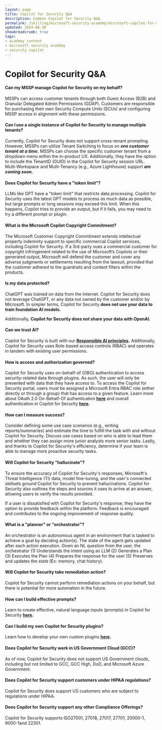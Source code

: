 ```yaml
---
layout: page
title: Copilot for Security Q&A
description: Common Copilot for Security Q&A.
permalink: /skilling/microsoft-security-academy/microsoft-copilot-for-security-qa
updated: 2024-08-30
showbreadcrumb: true
tags: 
- academy content
- microsoft security academy
- security copilot
---
```


# Copilot for Security Q&A

#### Can my MSSP manage Copilot for Security on my behalf?
MSSPs can access customer tenants through both Guest Access (B2B) and Granular Delegated Admin Permissions (GDAP). Customers are responsible for purchasing their own Security Compute Units (SCUs) and configuring MSSP access in alignment with these permissions.

#### Can I use a single instance of Copilot for Security to manage multiple tenants?
Currently, Copilot for Security does not support cross-tenant prompting. However, MSSPs can utilize Tenant Switching to focus on ***one customer tenant at a time.*** MSSPs can choose the specific customer tenant from a dropdown menu within the in-product UX. Additionally, they have the option to include the TenantID (GUID) in the Copilot for Security session URL. Multi-Workspace and Multi-Tenancy (e.g., Azure Lighthouse) support ***are coming soon.***

#### Does Copilot for Security have a "token limit"?
LLMs like GPT have a "token limit" that restricts data processing. Copilot for Security uses the latest GPT models to process as much data as possible, but large prompts or long sessions may exceed this limit. When this happens, Copilot tries to provide an output, but if it fails, you may need to try a different prompt or plugin.

#### What is the Microsoft Copilot Copyright Commitment?
The Microsoft Customer Copyright Commitment extends intellectual property indemnity support to specific commercial Copilot services, including Copilot for Security. If a 3rd-party sues a commercial customer for copyright infringement related to the use of Microsoft’s Copilots or their generated output, Microsoft will defend the customer and cover any adverse judgments or settlements resulting from the lawsuit, provided that the customer adhered to the guardrails and content filters within the products.

#### Is my data protected?
ChatGPT was trained on data from the Internet. Copilot for Security does not leverage ChatGPT, or any data not owned by the customer and/or by Microsoft. In simpler terms, Copilot for Security **does not use your data to train foundation AI models.**

Additionally, **Copilot for Security does not share your data with OpenAI.**

#### Can we trust AI?
Copilot for Security is built with our **[Responsible AI principles](https://www.microsoft.com/en-us/ai/responsible-ai?activetab=pivot1%3aprimaryr6).** Additionally, Copilot for Security uses Role-based access controls (RBAC) and operates in tandem with existing user permissions.

#### How is access and authorization governed?
Copilot for Security uses on-behalf-of (OBO) authentication to access security-related data through plugins. As such, the user will only be presented with data that they have access to. To access the Copilot for Security portal, users must be assigned a Microsoft Entra RBAC role (either directly or through a group) that has access to a given feature. Learn more about OAuth 2.0 On-Behalf-Of authentication **[here](https://learn.microsoft.com/en-us/entra/identity-platform/v2-oauth2-on-behalf-of-flow)** and overall authentication in Copilot for Security **[here](https://learn.microsoft.com/en-us/security-copilot/authentication).**

#### How can I measure success?
Consider defining some use case scenarios (e.g., writing reports/summaries) and estimate the time to fulfill the task with and without Copilot for Security. Discuss use cases based on who is able to lead them and whether they can assign more junior analysts more senior tasks. Lastly, and thanks to Copilot for Security's efficiency, determine if your team is able to manage more proactive security tasks.

#### Will Copilot for Security "hallucinate"?
To ensure the accuracy of Copilot for Security's responses, Microsoft's Threat Intelligence (TI) data, model fine-tuning, and the user's connected skillsets ground Copilot for Security to prevent hallucinations. Copilot for Security also outlines the steps and sources it uses to arrive at an answer, allowing users to verify the results provided.

If a user is dissatisfied with Copilot for Security's response, they have the option to provide feedback within the platform. Feedback is encouraged and contributes to the ongoing improvement of response quality.

#### What is a "planner" or "orchestrator"?
An orchestrator is an autonomous agent in an environment that is tasked to achieve a goal by deciding action(s). The state of the agent gets updated after each action execution. Given an NL question from the user, the orchestrator (1) Understands the intent using an LLM (2) Generates a Plan (3) Executes the Plan (4) Prepares the response for the user (5) Preserves and updates the state (Ex: memory, chat history).

#### Will Copilot for Security take remediation action?
Copilot for Security cannot perform remediation actions on your behalf, but there is potential for more automation in the future.

#### How can I build effective prompts?
Learn to create effective, natural language inputs (prompts) in Copilot for Security **[here](https://learn.microsoft.com/en-us/security-copilot/prompting-tips).**

#### Can I build my own Copilot for Security plugins?
Learn how to develop your own custom plugins **[here](https://learn.microsoft.com/en-us/security-copilot/manage-plugins?tabs=securitycopilotplugin#custom-plugins).**

#### Does Copilot for Security work in US Government Cloud (GCC)?
As of now, Copilot for Security does not support US Government clouds, including but not limited to GCC, GCC High, DoD, and Microsoft Azure Government.

#### Does Copilot for Security support customers under HIPAA regulations?
Copilot for Security does support US customers who are subject to regulations under HIPAA.

#### Does Copilot for Security support any other Compliance Offerings?
Copilot for Security supports ISO27001, 27018, 27017, 27701, 20000-1, 9000-1and 22301.